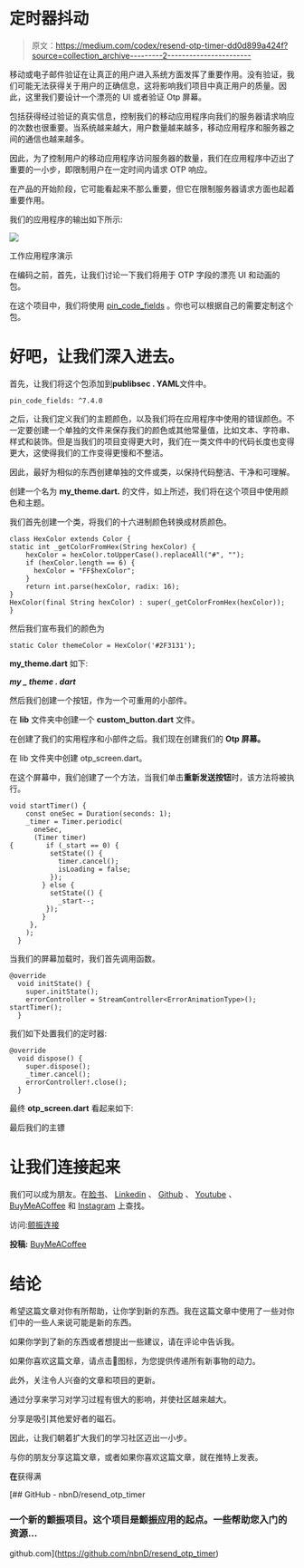 # 定时器抖动

> 原文：<https://medium.com/codex/resend-otp-timer-dd0d899a424f?source=collection_archive---------2----------------------->

移动或电子邮件验证在让真正的用户进入系统方面发挥了重要作用。没有验证，我们可能无法获得关于用户的正确信息，这将影响我们项目中真正用户的质量。因此，这里我们要设计一个漂亮的 UI 或者验证 Otp 屏幕。

包括获得经过验证的真实信息，控制我们的移动应用程序向我们的服务器请求响应的次数也很重要。当系统越来越大，用户数量越来越多，移动应用程序和服务器之间的通信也越来越多。

因此，为了控制用户的移动应用程序访问服务器的数量，我们在应用程序中迈出了重要的一小步，即限制用户在一定时间内请求 OTP 响应。

在产品的开始阶段，它可能看起来不那么重要，但它在限制服务器请求方面也起着重要作用。

我们的应用程序的输出如下所示:

![](img/667eb46cc0b257b0391c2c9f73188277.png)

工作应用程序演示

在编码之前，首先，让我们讨论一下我们将用于 OTP 字段的漂亮 UI 和动画的包。

在这个项目中，我们将使用 [pin_code_fields](https://pub.dev/packages/pin_code_fields) 。你也可以根据自己的需要定制这个包。

# 好吧，让我们深入进去。

首先，让我们将这个包添加到**publibsec . YAML**文件中。

```
pin_code_fields: ^7.4.0
```

之后，让我们定义我们的主题颜色，以及我们将在应用程序中使用的错误颜色。不一定要创建一个单独的文件来保存我们的颜色或其他常量值，比如文本、字符串、样式和装饰。但是当我们的项目变得更大时，我们在一类文件中的代码长度也变得更大，这使得我们的工作变得更慢和不整洁。

因此，最好为相似的东西创建单独的文件或类，以保持代码整洁、干净和可理解。

创建一个名为 **my_theme.dart.** 的文件，如上所述，我们将在这个项目中使用颜色和主题。

我们首先创建一个类，将我们的十六进制颜色转换成材质颜色。

```
class HexColor extends Color {  
static int _getColorFromHex(String hexColor) {
    hexColor = hexColor.toUpperCase().replaceAll("#", "");
    if (hexColor.length == 6) {
      hexColor = "FF$hexColor";
    }
    return int.parse(hexColor, radix: 16);  
}   
HexColor(final String hexColor) : super(_getColorFromHex(hexColor));
}
```

然后我们宣布我们的颜色为

```
static Color themeColor = HexColor('#2F3131');
```

**my_theme.dart** 如下:

***my _ theme . dart***

然后我们创建一个按钮，作为一个可重用的小部件。

在 **lib** 文件夹中创建一个 **custom_button.dart** 文件。

在创建了我们的实用程序和小部件之后。我们现在创建我们的 **Otp 屏幕。**

在 lib 文件夹中创建 otp_screen.dart。

在这个屏幕中，我们创建了一个方法，当我们单击**重新发送按钮**时，该方法将被执行。

```
void startTimer() {
    const oneSec = Duration(seconds: 1);
    _timer = Timer.periodic(
      oneSec,
      (Timer timer) 
{        if (_start == 0) {
          setState(() {
            timer.cancel();
            isLoading = false;
          });
        } else {
          setState(() {
            _start--; 
         });
        } 
     },
    );
  }
```

当我们的屏幕加载时，我们首先调用函数。

```
@override
  void initState() {
    super.initState();
    errorController = StreamController<ErrorAnimationType>();          startTimer();
  }
```

我们如下处置我们的定时器:

```
@override
  void dispose() {
    super.dispose();
    _timer.cancel();
    errorController!.close();
  }
```

最终 **otp_screen.dart** 看起来如下:

最后我们的主镖

# 让我们连接起来

我们可以成为朋友。在[脸书](https://www.facebook.com/nabin.dhakal.714/)、 [Linkedin](https://www.linkedin.com/in/nabindhakal/) 、 [Github](https://github.com/nbnD) 、 [Youtube](https://www.youtube.com/channel/UCW6oYt_3QSl7J2HSHNqwXWw) 、 [BuyMeACoffee](https://www.buymeacoffee.com/nabindhakal) 和 [Instagram](https://www.instagram.com/nbn_d_/) 上查找。

访问:[颤振连接](https://flutterjunction.com/)

**投稿:** [BuyMeACoffee](https://www.buymeacoffee.com/nabindhakal)

# 结论

希望这篇文章对你有所帮助，让你学到新的东西。我在这篇文章中使用了一些对你们中的一些人来说可能是新的东西。

如果你学到了新的东西或者想提出一些建议，请在评论中告诉我。

如果你喜欢这篇文章，请点击👏图标，为您提供传递所有新事物的动力。

此外，关注令人兴奋的文章和项目的更新。

通过分享来学习对学习过程有很大的影响，并使社区越来越大。

分享是吸引其他爱好者的磁石。

因此，让我们朝着扩大我们的学习社区迈出一小步。

与你的朋友分享这篇文章，或者如果你喜欢这篇文章，就在推特上发表。

**在**获得满

[](https://github.com/nbnD/resend_otp_timer) [## GitHub - nbnD/resend_otp_timer

### 一个新的颤振项目。这个项目是颤振应用的起点。一些帮助您入门的资源…

github.com](https://github.com/nbnD/resend_otp_timer)